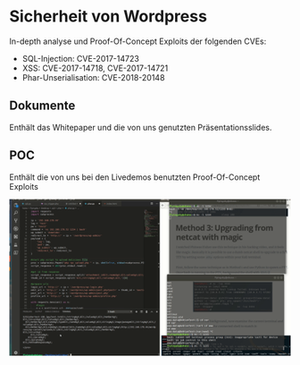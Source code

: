 # Sicherheit von Wordpress

In-depth analyse und Proof-Of-Concept Exploits der folgenden CVEs:  
* SQL-Injection: CVE-2017-14723
* XSS: CVE-2017-14718, CVE-2017-14721
* Phar-Unserialisation: CVE-2018-20148

## Dokumente
Enthält das Whitepaper und die von uns genutzten Präsentationsslides.

## POC
Enthält die von uns bei den Livedemos benutzten Proof-Of-Concept Exploits

![Proof of concept Demo](CVE-2018-20148-POC.gif)